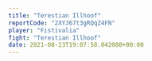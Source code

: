 ```yaml
---
title: "Terestian Illhoof"
reportCode: "2XYJ67t3gRQqZ4FN"
player: "Fistivalia"
fight: "Terestian Illhoof"
date: 2021-08-23T19:07:58.042000+00:00
---
```

